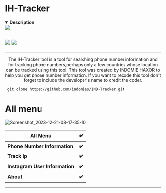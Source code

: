 # IH-Tracker
<details open>
  <summary><strong> Description </strong></summary>

<img src="https://j.top4top.io/p_3108azppc1.png"/>
 <h2><img src="https://img.shields.io/badge/Author-IndomieHaxor-blueviolet"/>
<img src="https://img.shields.io/badge/Tools-IH-Tracker"/>
</center>
  </h2>
  <hr>

<p align="center">
The IH-Tracker tool is a tool for searching phone number information and for tracking phone numbers,perhaps only a few countries whose location can be tracked using this tool. This tool was created by INDOMIE HAXOR to help you get phone number information. If you want to recode this tool don't forget to include the developer's name to credit the coder.
  </details>

     git clone https://github.com/indomies/IND-Tracker.git

# All menu
![Screenshot_2023-12-21-08-17-35-10](https://github.com/IccTeam/Owl-sint/assets/143928335/63d78629-e540-45ee-90ca-0edbb2adf567)

| All Menu | ✔️ |
|--------|--------|
| **Phone Number Information** |✔️ |
| **Track Ip** |✔️ |
| **Instagram User Information** |✔️ |
| **About** |✔️ |
---------
